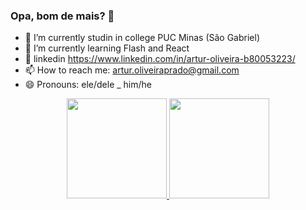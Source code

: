 ### Opa, bom de mais? 👋

- 🔭 I’m currently studin in college PUC Minas (São Gabriel)
- 🌱 I’m currently learning Flash and React
- 📶 linkedin https://www.linkedin.com/in/artur-oliveira-b80053223/
- 📫 How to reach me: artur.oliveiraprado@gmail.com
- 😄 Pronouns: ele/dele _ him/he<br>
<div display: flex, align= "center">
  <a href="https://github.com/ArTuR00232">
    <img height="160em" src="https://github-readme-stats.vercel.app/api?username=ArTuR00232&show_icons=true&theme=radical&include_all_commits=true&count_private=true"/>
    <img height="160em" src="https://github-readme-stats.vercel.app/api/top-langs/?username=ArTuR00232&layout=compact&langs_count=7&theme=radical"/>
</div>
